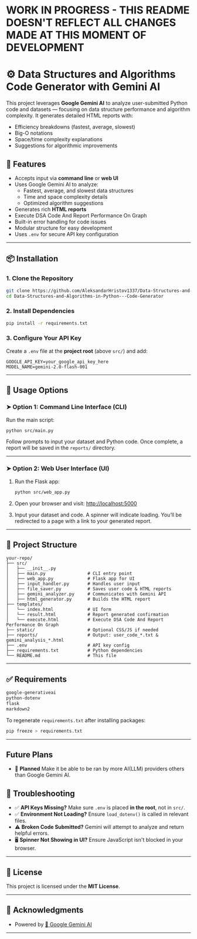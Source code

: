# WORK IN PROGRESS - THIS README DOESN'T REFLECT ALL CHANGES MADE AT THIS MOMENT OF DEVELOPMENT

# ⚙️ Data Structures and Algorithms Code Generator with Gemini AI

This project leverages **Google Gemini AI** to analyze user-submitted Python code and datasets — focusing on data structure performance and algorithm complexity. It generates detailed HTML reports with:

- Efficiency breakdowns (fastest, average, slowest)
- Big-O notations
- Space/time complexity explanations
- Suggestions for algorithmic improvements


## 🚀 Features

- Accepts input via **command line** or **web UI**
- Uses Google Gemini AI to analyze:
  - Fastest, average, and slowest data structures
  - Time and space complexity details
  - Optimized algorithm suggestions
- Generates rich **HTML reports**
- Execute DSA Code And Report Performance On Graph
- Built-in error handling for code issues
- Modular structure for easy development
- Uses `.env` for secure API key configuration

---

## 📦 Installation

### 1. Clone the Repository

```bash
git clone https://github.com/AleksandarHristov1337/Data-Structures-and-Algorithms-in-Python---Code-Generator.git
cd Data-Structures-and-Algorithms-in-Python---Code-Generator
````

### 2. Install Dependencies

```bash
pip install -r requirements.txt
```

### 3. Configure Your API Key

Create a `.env` file at the **project root** (above `src/`) and add:

```env
GOOGLE_API_KEY=your_google_api_key_here
MODEL_NAME=gemini-2.0-flash-001
```

---

## 🧠 Usage Options

### ➤ Option 1: Command Line Interface (CLI)

Run the main script:

```bash
python src/main.py
```

Follow prompts to input your dataset and Python code. Once complete, a report will be saved in the `reports/` directory.

---

### ➤ Option 2: Web User Interface (UI)

1. Run the Flask app:

   ```bash
   python src/web_app.py
   ```

2. Open your browser and visit:
   [http://localhost:5000](http://localhost:5000)

3. Input your dataset and code. A spinner will indicate loading. You’ll be redirected to a page with a link to your generated report.

---

## 📁 Project Structure

```
your-repo/
├── src/
│   ├── __init__.py
│   ├── main.py                # CLI entry point
│   ├── web_app.py             # Flask app for UI
│   ├── input_handler.py       # Handles user input
│   ├── file_saver.py          # Saves user code & HTML reports
│   ├── gemini_analyzer.py     # Communicates with Gemini API
│   ├── html_generator.py      # Builds the HTML report
├── templates/
│   └── index.html             # UI form
│   └── result.html            # Report generated confirmation
│   └── execute.html           # Execute DSA Code And Report Performance On Graph
├── static/                    # Optional CSS/JS if needed
├── reports/                   # Output: user_code_*.txt & gemini_analysis_*.html
├── .env                       # API key config
├── requirements.txt           # Python dependencies
└── README.md                  # This file 
```

---

## ✅ Requirements

```txt
google-generativeai
python-dotenv
flask
markdown2
```

To regenerate `requirements.txt` after installing packages:

```bash
pip freeze > requirements.txt
```

---
## Future Plans

* 🧠 **Planned** Make it be able to be ran by more AI(LLM) providers others than Google Gemini AI.

## 🧩 Troubleshooting

* ✅ **API Keys Missing?** Make sure `.env` is placed **in the root**, not in `src/`.
* ✅ **Environment Not Loading?** Ensure `load_dotenv()` is called in relevant files.
* ⚠️ **Broken Code Submitted?** Gemini will attempt to analyze and return helpful errors.
* 🖥️ **Spinner Not Showing in UI?** Ensure JavaScript isn't blocked in your browser.

---

## 📄 License

This project is licensed under the **MIT License**.

---

## 🙏 Acknowledgments

* Powered by [🌟 Google Gemini AI](https://developers.generativeai.google/)
---

